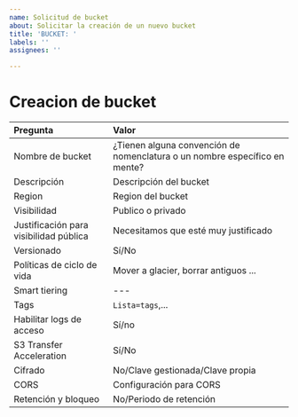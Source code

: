 ```yaml
---
name: Solicitud de bucket
about: Solicitar la creación de un nuevo bucket
title: 'BUCKET: '
labels: ''
assignees: ''

---
```


# Creacion de bucket

| Pregunta | Valor |
| :-- | :-- |
| Nombre de bucket | ¿Tienen alguna convención de nomenclatura o un nombre específico en mente? |
| Descripción | Descripción del bucket |
| Region | Region del bucket |
| Visibilidad | Publico o privado |
| Justificación para visibilidad pública | Necesitamos que esté muy justificado |
| Versionado | Sí/No |
| Políticas de ciclo de vida | Mover a glacier, borrar antiguos ... |
| Smart tiering | --- |
| Tags | `Lista=tags`,... |
| Habilitar logs de acceso | Sí/no |
| S3 Transfer Acceleration | Sí/No |
| Cifrado | No/Clave gestionada/Clave propia |
| CORS | Configuración para CORS |
| Retención y bloqueo | No/Periodo de retención |